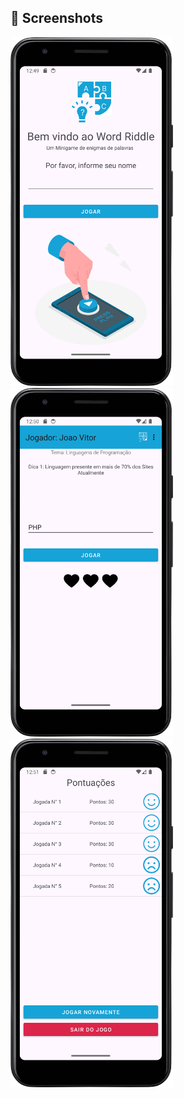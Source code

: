 
## :camera_flash: Screenshots
<!-- You can add more screenshots here if you like -->
<img src="https://github.com/JoaoVitor-Dev/App-WordRiddle/blob/master/img_01.png" width=260/> <img src="https://github.com/JoaoVitor-Dev/App-WordRiddle/blob/master/img_02.png" width=260/> <img src="https://github.com/JoaoVitor-Dev/App-WordRiddle/blob/master/img_03.png" width=260/>
